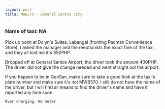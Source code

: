 ```yaml
---
layout: post
title: MWB570 - General Santos City
---
```


### Name of taxi: NA

Pick up point at Dolyn's Suites, Labangal (fronting Pacman Convenience Store). I asked the manager and the reeptionists the exact fare of the taxi, and they all told me it's 350PHP.

Dropped off at General Santos Airport, the driver took the amount 400PHP. The driver did not give the change needed and went straight out the airport.

If you happen to be in GenSan, make sure to take a good look at the taxi's plate number and make sure it's not MWB570. I still do not have the name of the driver, but I will find all means to find the driver's name and have it reported any time soon.

```Over charging, No meter```
